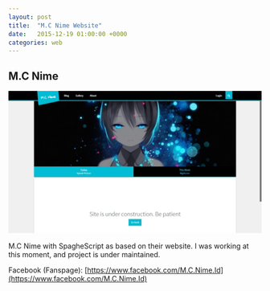 ```yaml
---
layout: post
title:  "M.C Nime Website"
date:   2015-12-19 01:00:00 +0000
categories: web
---
```



<h2>M.C Nime</h2>
<img src="/image/img01.jpg">

M.C Nime with SpagheScript as based on their website.
I was working at this moment, and project is under maintained.


Facebook (Fanspage): [https://www.facebook.com/M.C.Nime.Id](https://www.facebook.com/M.C.Nime.Id)

